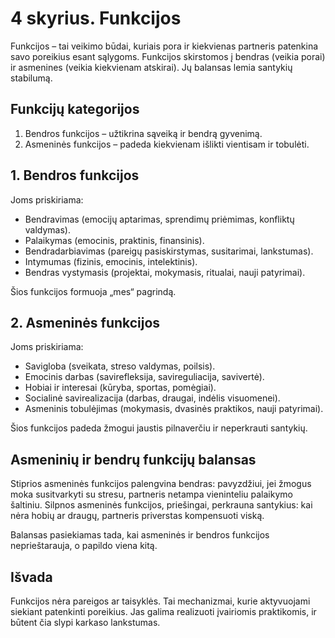 # 4 skyrius. Funkcijos

Funkcijos – tai veikimo būdai, kuriais pora ir kiekvienas partneris patenkina savo poreikius esant sąlygoms. Funkcijos skirstomos į bendras (veikia porai) ir asmenines (veikia kiekvienam atskirai). Jų balansas lemia santykių stabilumą.

## Funkcijų kategorijos

1. Bendros funkcijos – užtikrina sąveiką ir bendrą gyvenimą.
2. Asmeninės funkcijos – padeda kiekvienam išlikti vientisam ir tobulėti.

## 1. Bendros funkcijos

Joms priskiriama:

- Bendravimas (emocijų aptarimas, sprendimų priėmimas, konfliktų valdymas).
- Palaikymas (emocinis, praktinis, finansinis).
- Bendradarbiavimas (pareigų pasiskirstymas, susitarimai, lankstumas).
- Intymumas (fizinis, emocinis, intelektinis).
- Bendras vystymasis (projektai, mokymasis, ritualai, nauji patyrimai).

Šios funkcijos formuoja „mes“ pagrindą.

## 2. Asmeninės funkcijos

Joms priskiriama:

- Savigloba (sveikata, streso valdymas, poilsis).
- Emocinis darbas (savirefleksija, savireguliacija, savivertė).
- Hobiai ir interesai (kūryba, sportas, pomėgiai).
- Socialinė savirealizacija (darbas, draugai, indėlis visuomenei).
- Asmeninis tobulėjimas (mokymasis, dvasinės praktikos, nauji patyrimai).

Šios funkcijos padeda žmogui jaustis pilnaverčiu ir neperkrauti santykių.

## Asmeninių ir bendrų funkcijų balansas

Stiprios asmeninės funkcijos palengvina bendras: pavyzdžiui, jei žmogus moka susitvarkyti su stresu, partneris netampa vieninteliu palaikymo šaltiniu. Silpnos asmeninės funkcijos, priešingai, perkrauna santykius: kai nėra hobių ar draugų, partneris priverstas kompensuoti viską.

Balansas pasiekiamas tada, kai asmeninės ir bendros funkcijos neprieštarauja, o papildo viena kitą.

## Išvada

Funkcijos nėra pareigos ar taisyklės. Tai mechanizmai, kurie aktyvuojami siekiant patenkinti poreikius. Jas galima realizuoti įvairiomis praktikomis, ir būtent čia slypi karkaso lankstumas.


